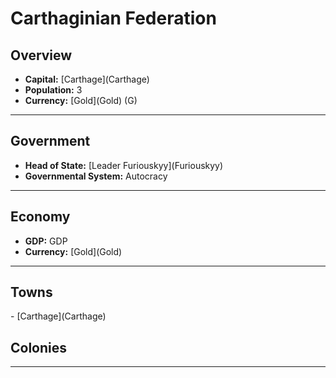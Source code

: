 # <!--NAME-->Carthaginian Federation<!--NAME-->

## Overview

- **Capital:** [<!--CAPITAL-->Carthage<!--CAPITAL-->](<!--CAPITAL-->Carthage<!--CAPITAL-->)
- **Population:** <!--POPULATION-->3<!--POPULATION-->
- **Currency:** [<!--CURRENCY-->Gold<!--CURRENCY-->](<!--CURRENCY-->Gold<!--CURRENCY-->) (<!--CURRENCY_ABV-->G<!--CURRENCY_ABV-->)

---

## Government

- **Head of State:** [<!--LEADER_TITLE-->Leader Furiouskyy<!--LEADER_TITLE-->](<!--LEADER-->Furiouskyy<!--LEADER-->)
- **Governmental System:** <!--GOVERNMENT-->Autocracy<!--GOVERNMENT-->

---

## Economy

- **GDP:** <!--GDP-->GDP<!--GDP-->
- **Currency:** [<!--CURRENCY-->Gold<!--CURRENCY-->](<!--CURRENCY-->Gold<!--CURRENCY-->)

---

## Towns

<!--TOWNS-->- [Carthage](Carthage)<!--TOWNS-->

## Colonies

<!--COLONIES--><!--COLONIES-->

---